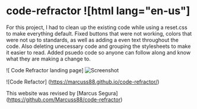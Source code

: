 # code-refractor ![html lang="en-us"]
<!-- Description of Work -->
For this project, I had to clean up the existing code while using a reset.css to make everything default. Fixed buttons that were not working, colors that were not up to standards, as well as adding a even text throughout the code. Also deleting unecessary code and grouping the stylesheets to make it easier to read. Added psuedo code so anyone can follow along and know what they are making a change to.
<!-- Landing Page Screenshot -->
![ Code Refractor landing page] <image src="./assets/images/screenshot.png" alt="Screenshot">
<!-- URL link -->
![Code Refactor] (https://marcuss88.github.io/code-refractor/)
<!-- Github repository link -->
This website was revised by [Marcus Segura] (https://github.com/Marcuss88/code-refractor)
